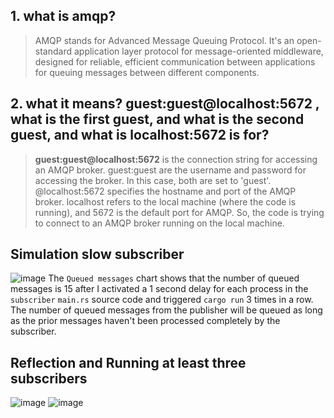 ## 1. what is amqp?
> AMQP stands for Advanced Message Queuing Protocol. It's an open-standard application layer protocol for message-oriented middleware, designed for reliable, efficient communication between applications for queuing messages between different components.

## 2. what it means? guest:guest@localhost:5672 , what is the first guest, and what is the second guest, and what is localhost:5672 is for? 
> **guest:guest@localhost:5672** is the connection string for accessing an AMQP broker. guest:guest are the username and password for accessing the broker. In this case, both are set to 'guest'. @localhost:5672 specifies the hostname and port of the AMQP broker. localhost refers to the local machine (where the code is running), and 5672 is the default port for AMQP. So, the code is trying to connect to an AMQP broker running on the local machine.

## Simulation slow subscriber
![image](https://github.com/sorfeb/tutorial8-subscriber/assets/112263712/38edf448-df23-4eb5-9d07-522f914ebe7e)
The `Queued messages` chart shows that the number of queued messages is 15 after I activated a 1 second delay for each process in the `subscriber` `main.rs` source code and triggered `cargo run` 3 times in a row. The number of queued messages from the publisher will be queued as long as the prior messages haven't been processed completely by the subscriber. 

## Reflection and Running at least three subscribers
![image](https://github.com/sorfeb/tutorial8-subscriber/assets/112263712/0165faab-1f3a-4616-a23f-0c23a592b3f0)
![image](https://github.com/sorfeb/tutorial8-subscriber/assets/112263712/5cdc499c-6b79-438c-beb9-13bd4c928151)
